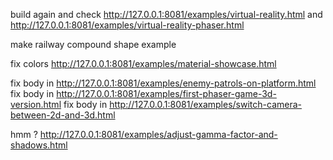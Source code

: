 build again and
check http://127.0.0.1:8081/examples/virtual-reality.html
and http://127.0.0.1:8081/examples/virtual-reality-phaser.html

make railway compound shape example

fix colors http://127.0.0.1:8081/examples/material-showcase.html

fix body in http://127.0.0.1:8081/examples/enemy-patrols-on-platform.html
fix body in http://127.0.0.1:8081/examples/first-phaser-game-3d-version.html
fix body in http://127.0.0.1:8081/examples/switch-camera-between-2d-and-3d.html

hmm ? http://127.0.0.1:8081/examples/adjust-gamma-factor-and-shadows.html

